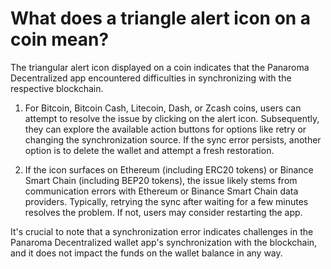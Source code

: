 # What does a triangle alert icon on a coin mean?

The triangular alert icon displayed on a coin indicates that the Panaroma Decentralized app encountered difficulties in synchronizing with the respective blockchain. 

1. For Bitcoin, Bitcoin Cash, Litecoin, Dash, or Zcash coins, users can attempt to resolve the issue by clicking on the alert icon. Subsequently, they can explore the available action buttons for options like retry or changing the synchronization source. If the sync error persists, another option is to delete the wallet and attempt a fresh restoration. 

2. If the icon surfaces on Ethereum (including ERC20 tokens) or Binance Smart Chain (including BEP20 tokens), the issue likely stems from communication errors with Ethereum or Binance Smart Chain data providers. Typically, retrying the sync after waiting for a few minutes resolves the problem. If not, users may consider restarting the app. 

It's crucial to note that a synchronization error indicates challenges in the Panaroma Decentralized wallet app's synchronization with the blockchain, and it does not impact the funds on the wallet balance in any way. 
